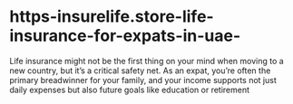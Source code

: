 # https-insurelife.store-life-insurance-for-expats-in-uae-
Life insurance might not be the first thing on your mind when moving to a new country, but it’s a critical safety net. As an expat, you’re often the primary breadwinner for your family, and your income supports not just daily expenses but also future goals like education or retirement
